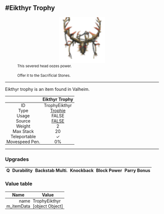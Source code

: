 <meta property="og:title" content="Eikthyr Trophy - MoreValheim" /><meta property="og:type" content="website" /><meta property="og:image" content="/assets/eikthyr_trophy.png" /><meta property="og:description" content="Eikthyr Trophy is an item found in Valheim." /><meta name="theme-color" content="#546D78"><meta name="twitter:card" content="summary_large_image">
#Eikthyr Trophy
-------------
<style>img {width:20px;}.tb {width:150px;display: block;margin-left: auto;margin-right: auto;}</style>

<style>.md-typeset table:not([class]) th:not([align]) {min-width:unset!important;}</style>
<style>td{padding:0em 0.3em!important;text-align:center!important;border-left:.05rem solid var(--md-default-fg-color--lightest)}</style>

<style>th{padding:0.1em 0.3em!important;text-align:center!important;font-weight:bold}</style>

<style>pre{text-align:right!important}</style>
<style>table tr td:first-child {border-left: 0;};</style>

<figure><img src="/assets/eikthyr_trophy.png" class="tb" /><figcaption><small>This severed head oozes power.

Offer it to the Sacrificial Stones.</small></figcaption></figure>

-------------

Eikthyr trophy is an item found in Valheim.

|        | Eikthyr Trophy              |
| ----------- | ------------------------------------ |
| ID |TrophyEikthyr
| Type | [Trophie](../../types/trophie)
| Usage | FALSE<br>
| Source | [FALSE](../../items/false)
| Weight | 2 |
| Max Stack | 20 |
| Teleportable | ✓
| Movespeed Pen. | 0%


-------------

### Upgrades
| Q | Durability | Backstab Multi. | Knockback | Block Power | Parry Bonus
| - | - | - | - | - | - 


### Value table
| Name | Value
| - | - |
| <div style="text-align:right">name</div> | <div style="text-align:left">TrophyEikthyr</div> | 
| <div style="text-align:right">m_itemData</div> | <div style="text-align:left">[object Object]</div> | 
